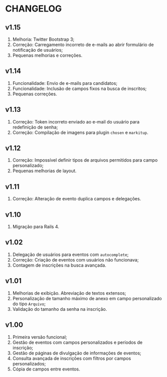 
# CHANGELOG

## v1.15

1. Melhoria: Twitter Bootstrap 3;
2. Correção: Carregamento incorreto de e-mails ao abrir formulário de
notificação de usuários;
3. Pequenas melhorias e correções.

## v1.14

1. Funcionalidade: Envio de e-mails para candidatos;
2. Funcionalidade: Inclusão de campos fixos na busca de inscritos;
3. Pequenas correções.

## v1.13

1. Correção: Token incorreto enviado ao e-mail do usuário para redefinição de senha;
2. Correção: Compilação de imagens para plugin `chosen` e `markitup`.

## v1.12

1. Correção: Impossível definir tipos de arquivos permitidos para campo personalizado;
3. Pequenas melhorias de layout.

## v1.11

1. Correção: Alteração de evento duplica campos e delegações.

## v1.10

1. Migração para Rails 4.

## v1.02

1. Delegação de usuários para eventos com `autocomplete`;
2. Correção: Criação de eventos com usuários não funcionava;
3. Contagem de inscrições na busca avançada.

## v1.01

1. Melhorias de exibição. Abreviação de textos extensos;
2. Personalização de tamanho máximo de anexo em campo personalizado do tipo `Arquivo`;
3. Validação do tamanho da senha na inscrição.

## v1.00

1. Primeira versão funcional;
2. Gestão de eventos com campos personalizados e períodos de inscrição;
3. Gestão de páginas de divulgação de informações de eventos;
4. Consulta avançada de inscrições com filtros por campos personalizados;
5. Cópia de campos entre eventos.
